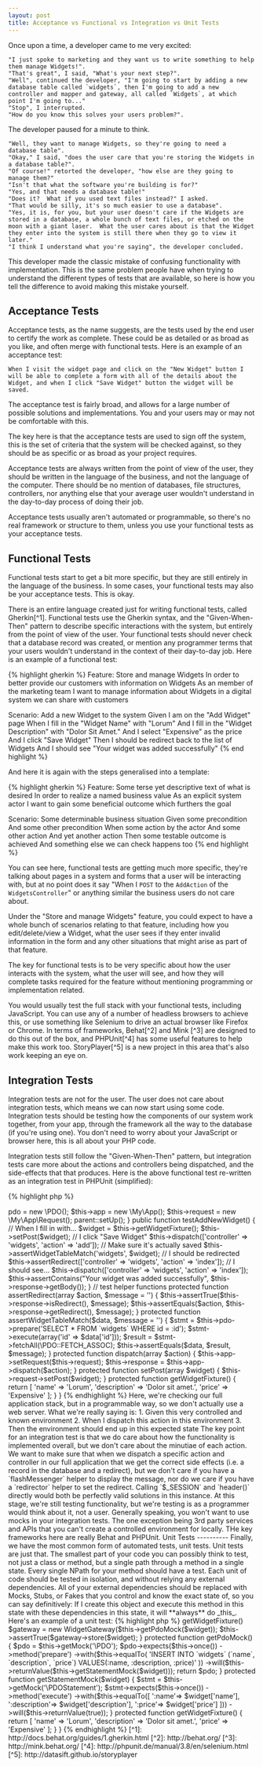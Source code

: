 ```yaml
---
layout: post
title: Acceptance vs Functional vs Integration vs Unit Tests
---
```


Once upon a time, a developer came to me very excited:

    "I just spoke to marketing and they want us to write something to help them manage Widgets!".
    "That's great", I said, "What's your next step?".
    "Well", continued the developer, "I'm going to start by adding a new database table called `widgets`, then I'm going to add a new controller and mapper and gateway, all called `Widgets`, at which point I'm going to..."
    "Stop", I interrupted.
    "How do you know this solves your users problem?".

The developer paused for a minute to think.

    "Well, they want to manage Widgets, so they're going to need a database table".
    "Okay," I said, "does the user care that you're storing the Widgets in a database table?".
    "Of course!" retorted the developer, "how else are they going to manage them?"
    "Isn't that what the software you're building is for?"
    "Yes, and that needs a database table!"
    "Does it?  What if you used text files instead?" I asked.
    "That would be silly, it's so much easier to use a database".
    "Yes, it is, for you, but your user doesn't care if the Widgets are stored in a database, a whole bunch of text files, or etched on the moon with a giant laser.  What the user cares about is that the Widget they enter into the system is still there when they go to view it later."
    "I think I understand what you're saying", the developer concluded.

This developer made the classic mistake of confusing functionality with implementation.  This is the same problem people have when trying to understand the different types of tests that are available, so here is how you tell the difference to avoid making this mistake yourself.

Acceptance Tests
----------------

Acceptance tests, as the name suggests, are the tests used by the end user to certify the work as complete.  These could be as detailed or as broad as you like, and often merge with functional tests.  Here is an example of an acceptance test:

    When I visit the widget page and click on the "New Widget" button I will be able to complete a form with all of the details about the Widget, and when I click "Save Widget" button the widget will be saved.

The acceptance test is fairly broad, and allows for a large number of possible solutions and implementations.  You and your users may or may not be comfortable with this.

The key here is that the acceptance tests are used to sign off the system, this is the set of criteria that the system will be checked against, so they should be as specific or as broad as your project requires.

Acceptance tests are always written from the point of view of the user, they should be written in the language of the business, and not the language of the computer.  There should be no mention of databases, file structures, controllers, nor anything else that your average user wouldn't understand in the day-to-day process of doing their job.

Acceptance tests usually aren't automated or programmable, so there's no real framework or structure to them, unless you use your functional tests as your acceptance tests.

Functional Tests
----------------

Functional tests start to get a bit more specific, but they are still entirely in the language of the business.  In some cases, your functional tests may also be your acceptance tests.  This is okay.

There is an entire language created just for writing functional tests, called Gherkin[^1].  Functional tests use the Gherkin syntax, and the "Given-When-Then" pattern to describe specific interactions with the system, but entirely from the point of view of the user.  Your functional tests should never check that a database record was created, or mention any programmer terms that your users wouldn't understand in the context of their day-to-day job.  Here is an example of a functional test:

{% highlight gherkin %}
Feature: Store and manage Widgets
  In order to better provide our customers with information on Widgets
  As an member of the marketing team
  I want to manage information about Widgets in a digital system we can share with customers

  Scenario: Add a new Widget to the system
    Given I am on the "Add Widget" page
     When I fill in the "Widget Name" with "Lorum"
      And I fill in the "Widget Description" with "Dolor Sit Amet."
      And I select "Expensive" as the price
      And I click "Save Widget"
     Then I should be redirect back to the list of Widgets
      And I should see "Your widget was added successfully"
{% end highlight %}

And here it is again with the steps generalised into a template:

{% highlight gherkin %}
Feature: Some terse yet descriptive text of what is desired
  In order to realize a named business value
  As an explicit system actor
  I want to gain some beneficial outcome which furthers the goal

  Scenario: Some determinable business situation
    Given some precondition
      And some other precondition
     When some action by the actor
      And some other action
      And yet another action
     Then some testable outcome is achieved
      And something else we can check happens too
{% end highlight %}

You can see here, functional tests are getting much more specific, they're talking about pages in a system and forms that a user will be interacting with, but at no point does it say "When I `POST` to the `AddAction` of the `WidgetsController`" or anything similar the business users do not care about.

Under the "Store and manage Widgets" feature, you could expect to have a whole bunch of scenarios relating to that feature, including how you edit/delete/view a Widget, what the user sees if they enter invalid information in the form and any other situations that might arise as part of that feature.

The key for functional tests is to be very specific about how the user interacts with the system, what the user will see, and how they will complete tasks required for the feature without mentioning programming or implementation related.

You would usually test the full stack with your functional tests, including JavaScript.  You can use any of a number of headless browsers to achieve this, or use something like Selenium to drive an actual browser like Firefox or Chrome.  In terms of frameworks, Behat[^2] and Mink [^3] are designed to do this out of the box, and PHPUnit[^4] has some useful features to help make this work too.  StoryPlayer[^5] is a new project in this area that's also work keeping an eye on.

Integration Tests
-----------------

Integration tests are not for the user.  The user does not care about integration tests, which means we can now start using some code.  Integration tests should be testing how the components of our system work together, from your app, through the framework all the way to the database (if you're using one).  You don't need to worry about your JavaScript or browser here, this is all about your PHP code.

Integration tests still follow the "Given-When-Then" pattern, but integration tests care more about the actions and controllers being dispatched, and the side-effects that that produces.  Here is the above functional test re-written as an integration test in PHPUnit (simplified):

{% highlight php %}
<?php

class WidgetsTest extends \PHPUnit_Framework_TestCase
{
    protected $app;
    protected $request;
    protected $response;

    public function setUp()
    {
        $this->pdo = new \PDO();
        $this->app = new \My\App();
        $this->request = new \My\App\Request();

        parent::setUp();
    }

    public function testAddNewWidget()
    {
        // When I fill in with...
        $widget = $this->getWidgetFixture();
        $this->setPost($widget);

        // I click "Save Widget"
        $this->dispatch(['controller' => 'widgets', 'action' => 'add']);

        // Make sure it's actually saved
        $this->assertWidgetTableMatch('widgets', $widget);

        // I should be redirected
        $this->assertRedirect(['controller' => 'widgets', 'action' => 'index']);

        // I should see...
        $this->dispatch(['controller' => 'widgets', 'action' => 'index']);
        $this->assertContains("Your widget was added successfully", $this->response->getBody());
    }

    // test helper functions
    protected function assertRedirect(array $action, $message = '')
    {
        $this->assertTrue($this->response->isRedirect(), $message);
        $this->assertEquals($action, $this->response->getRedirect(), $message);
    }

    protected function assertWidgetTableMatch($data, $message = '')
    {
        $stmt = $this->pdo->prepare('SELECT * FROM `widgets` WHERE id = :id');
        $stmt->execute(array('id' => $data['id']));
        $result = $stmt->fetchAll(\PDO::FETCH_ASSOC);

        $this->assertEquals($data, $result, $message);
    }

    protected function dispatch(array $action)
    {
        $this->app->setRequest($this->request);
        $this->response = $this->app->dispatch($action);
    }

    protected function setPost(array $widget)
    {
        $this->request->setPost($widget);
    }

    protected function getWidgetFixture()
    {
        return [
            'name' => 'Lorum',
            'description' => 'Dolor sit amet.',
            'price' => 'Expensive'
        ];
    }
}
{% endhighlight %}

Here, we're checking our full application stack, but in a programmable way, so we don't actually use a web server.  What we're really saying is:

  1. Given this very controlled and known environment
  2. When I dispatch this action in this environment
  3. Then the environment should end up in this expected state

The key point for an integration test is that we do care about how the functionality is implemented overall, but we don't care about the minutiae of each action.

We want to make sure that when we dispatch a specific action and controller in our full application that we get the correct side effects (i.e. a record in the database and a redirect), but we don't care if you have a `flashMessenger` helper to display the message, nor do we care if you have a `redirector` helper to set the redirect.  Calling `$_SESSION` and `header()` directly would both be perfectly valid solutions in this instance.  At this stage, we're still testing functionality, but we're testing is as a programmer would think about it, not a user.

Generally speaking, you won't want to use mocks in your integration tests.  The one exception being 3rd party services and APIs that you can't create a controlled environment for locally.

THe key frameworks here are really Behat and PHPUnit.

Unit Tests
----------

Finally, we have the most common form of automated tests, unit tests.  Unit tests are just that.  The smallest part of your code you can possibly think to test, not just a class or method, but a single path through a method in a single state.  Every single NPath for your method should have a test.

Each unit of code should be tested in isolation, and without relying any external dependencies.  All of your external dependencies should be replaced with Mocks, Stubs, or Fakes that you control and know the exact state of, so you can say definitively: If I create this object and execute this method in this state with these dependencies in this state, it will **always** do _this_.

Here's an example of a unit test:

{% highlight php %}
<?php

class WidgetGatewayTest extends \PHPUnit_Framework_TestCase
{
    public function testInsertStoresNewWidget()
    {
        $widget = $this->getWidgetFixture()
        $gateway = new WidgetGateway($this->getPdoMock($widget));
        $this->assertTrue($gateway->store($widget);
    }

    protected function getPdoMock()
    {
        $pdo = $this->getMock('\PDO');

        $pdo->expects($this->once())
            ->method('prepare')
            ->with($this->equalTo(
                'INSERT INTO `widgets` (`name`, `description`, `price`) VALUES(:name, :description, :price)'
            ))
            ->will($this->returnValue($this->getStatementMock($widget)));

        return $pdo;
    }

    protected function getStatementMock($widget)
    {
        $stmt = $this->getMock('\PDOStatement');
        $stmt->expects($this->once())
            ->method('execute')
            ->with($this->equalTo([
                ':name'=> $widget['name'],
                ':description'=> $widget['description'],
                ':price'=> $widget['price']
            ]))
            ->will($this->returnValue(true));
    }

    protected function getWidgetFixture()
    {
        return [
            'name' => 'Lorum',
            'description' => 'Dolor sit amet.',
            'price' => 'Expensive'
        ];
    }
}
{% endhighlight %}


[^1]: http://docs.behat.org/guides/1.gherkin.html
[^2]: http://behat.org/
[^3]: http://mink.behat.org/
[^4]: http://phpunit.de/manual/3.8/en/selenium.html
[^5]: http://datasift.github.io/storyplayer
